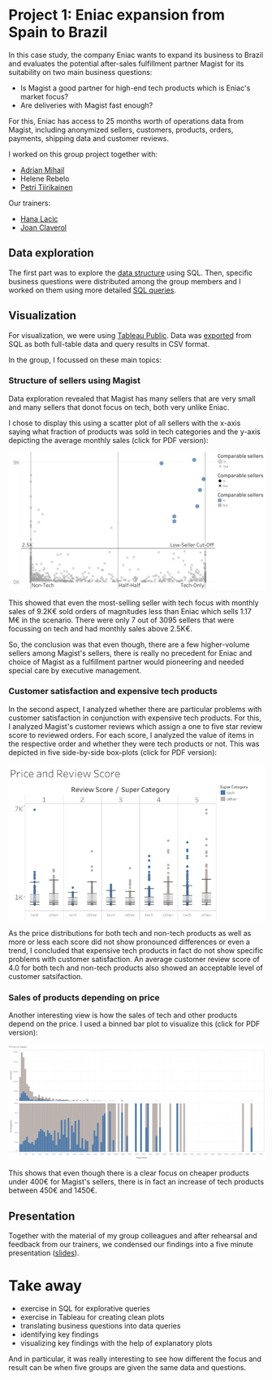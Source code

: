 # Project 1: Eniac expansion from Spain to Brazil

In this case study, the company Eniac wants to expand its business to Brazil and evaluates the potential after-sales fulfillment partner Magist for its suitability on two main business questions:

- Is Magist a good partner for high-end tech products which is Eniac's market focus?
- Are deliveries with Magist fast enough?

For this, Eniac has access to 25 months worth of operations data from Magist, including anonymized sellers, customers, products, orders, payments, shipping data and customer reviews.

I worked on this group project together with:

- [Adrian Mihail](https://github.com/adrianmihail)
- Helene Rebelo 
- [Petri Tiirikainen](https://github.com/PetriTiirikainen)

Our trainers:

- [Hana Lacic](https://github.com/hanaamulic)
- [Joan Claverol](https://github.com/JoanClaverol)

## Data exploration

The first part was to explore the [data structure](src/explore_tables.sql) using SQL. Then, specific business questions were distributed among the group members and I worked on them using more detailed [SQL queries](src/business_questions.sql).

## Visualization

For visualization, we were using [Tableau Public](https://public.tableau.com). Data was [exported](data) from SQL as both full-table data and query results in CSV format.

In the group, I focussed on these main topics:

### Structure of sellers using Magist

Data exploration revealed that Magist has many sellers that are very small and many sellers that donot focus on tech, both very unlike Eniac.

I chose to display this using a scatter plot of all sellers with the x-axis saying what fraction of products was sold in tech categories and the y-axis depicting the average monthly sales (click for PDF version):

[![scatter plot of all sellers with the x-axis saying what fraction of products was sold in tech categories and the y-axis depicting the average monthly sales](images/Sellers_%20Monthly%20Sales%20and%20Tech%20Affinity.png)](images/Sellers_%20Monthly%20Sales%20and%20Tech%20Affinity.pdf)

This showed that even the most-selling seller with tech focus with monthly sales of 9.2K€ sold orders of magnitudes less than Eniac which sells 1.17 M€ in the scenario. There were only 7 out of 3095 sellers that were focussing on tech and had monthly sales above 2.5K€. 

So, the conclusion was that even though, there are a few higher-volume sellers among Magist's sellers, there is really no precedent for Eniac and choice of Magist as a fulfillment partner would pioneering and needed special care by executive management.

### Customer satisfaction and expensive tech products

In the second aspect, I analyzed whether there are particular problems with customer satisfaction in conjunction with expensive tech products. For this, I analyzed Magist's customer reviews which assign a one to five star review score to reviewed orders. For each score, I analyzed the value of items in the respective order and whether they were tech products or not. This was depicted in five side-by-side box-plots (click for PDF version):

[![Five side-by-side box-plots](images/Price%20and%20Review%20Score.png)](images/Price%20and%20Review%20Score.pdf)

As the price distributions for both tech and non-tech products as well as more or less each score did not show pronounced differences or even a trend, I concluded that expensive tech products in fact do not show specific problems with customer satisfaction. An average customer review score of 4.0 for both tech and non-tech products also showed an acceptable level of customer satsifaction.

### Sales of products depending on price

Another interesting view is how the sales of tech and other products depend on the price. I used a binned bar plot to visualize this (click for PDF version):

[![Binned bar plot](images/Price%20vs%20Sales.png)](images/Price%20and%20Review%20Score.pdf)

This shows that even though there is a clear focus on cheaper products under 400€ for Magist's sellers, there is in fact an increase of tech products between 450€ and 1450€.


## Presentation

Together with the material of my group colleagues and after rehearsal and feedback from our trainers, we condensed our findings into a five minute presentation ([slides](docs/Eniac-Magist%20data%20analytics.pdf)).

# Take away

- exercise in SQL for explorative queries
- exercise in Tableau for creating clean plots
- translating business questions into data queries
- identifying key findings
- visualizing key findings with the help of explanatory plots

And in particular, it was really interesting to see how different the focus and result can be when five groups are given the same data and questions.
